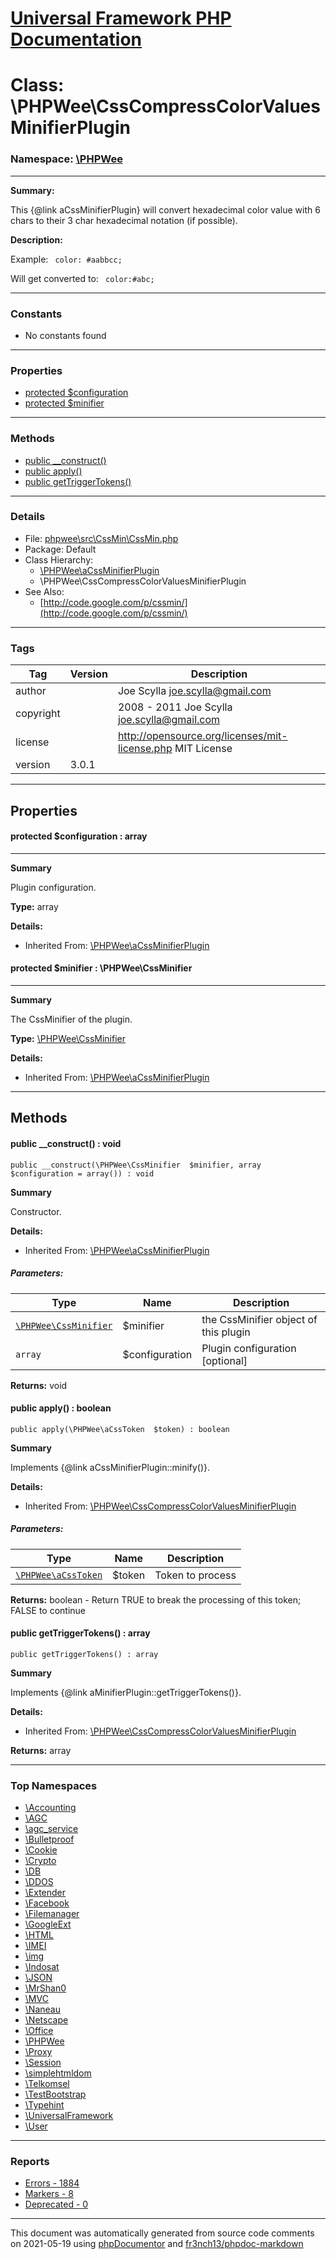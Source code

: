 # [Universal Framework PHP Documentation](../home.md)

# Class: \PHPWee\CssCompressColorValuesMinifierPlugin
### Namespace: [\PHPWee](../namespaces/PHPWee.md)
---
**Summary:**

This {@link aCssMinifierPlugin} will convert hexadecimal color value with 6 chars to their 3 char hexadecimal
notation (if possible).

**Description:**

Example:
<code>
color: #aabbcc;
</code>

Will get converted to:
<code>
color:#abc;
</code>

---
### Constants
* No constants found
---
### Properties
* [protected $configuration](../classes/PHPWee.aCssMinifierPlugin.md#property_configuration)
* [protected $minifier](../classes/PHPWee.aCssMinifierPlugin.md#property_minifier)
---
### Methods
* [public __construct()](../classes/PHPWee.aCssMinifierPlugin.md#method___construct)
* [public apply()](../classes/PHPWee.CssCompressColorValuesMinifierPlugin.md#method_apply)
* [public getTriggerTokens()](../classes/PHPWee.CssCompressColorValuesMinifierPlugin.md#method_getTriggerTokens)
---
### Details
* File: [phpwee\src\CssMin\CssMin.php](../files/phpwee.src.CssMin.CssMin.md)
* Package: Default
* Class Hierarchy: 
  * [\PHPWee\aCssMinifierPlugin](../classes/PHPWee.aCssMinifierPlugin.md)
  * \PHPWee\CssCompressColorValuesMinifierPlugin
* See Also:
  * [http://code.google.com/p/cssmin/](http://code.google.com/p/cssmin/)
---
### Tags
| Tag | Version | Description |
| --- | ------- | ----------- |
| author |  | Joe Scylla <joe.scylla@gmail.com> |
| copyright |  | 2008 - 2011 Joe Scylla <joe.scylla@gmail.com> |
| license |  | http://opensource.org/licenses/mit-license.php MIT License |
| version | 3.0.1 |  |
---
## Properties
<a name="property_configuration"></a>
#### protected $configuration : array
---
**Summary**

Plugin configuration.

**Type:** array

**Details:**
* Inherited From: [\PHPWee\aCssMinifierPlugin](../classes/PHPWee.aCssMinifierPlugin.md)


<a name="property_minifier"></a>
#### protected $minifier : \PHPWee\CssMinifier
---
**Summary**

The CssMinifier of the plugin.

**Type:** <a href="../classes/PHPWee.CssMinifier.html">\PHPWee\CssMinifier</a>

**Details:**
* Inherited From: [\PHPWee\aCssMinifierPlugin](../classes/PHPWee.aCssMinifierPlugin.md)



---
## Methods
<a name="method___construct" class="anchor"></a>
#### public __construct() : void

```
public __construct(\PHPWee\CssMinifier  $minifier, array  $configuration = array()) : void
```

**Summary**

Constructor.

**Details:**
* Inherited From: [\PHPWee\aCssMinifierPlugin](../classes/PHPWee.aCssMinifierPlugin.md)
##### Parameters:
| Type | Name | Description |
| ---- | ---- | ----------- |
| <code><a href="../classes/PHPWee.CssMinifier.html">\PHPWee\CssMinifier</a></code> | $minifier  | the CssMinifier object of this plugin |
| <code>array</code> | $configuration  | Plugin configuration [optional] |

**Returns:** void


<a name="method_apply" class="anchor"></a>
#### public apply() : boolean

```
public apply(\PHPWee\aCssToken  $token) : boolean
```

**Summary**

Implements {@link aCssMinifierPlugin::minify()}.

**Details:**
* Inherited From: [\PHPWee\CssCompressColorValuesMinifierPlugin](../classes/PHPWee.CssCompressColorValuesMinifierPlugin.md)
##### Parameters:
| Type | Name | Description |
| ---- | ---- | ----------- |
| <code><a href="../classes/PHPWee.aCssToken.html">\PHPWee\aCssToken</a></code> | $token  | Token to process |

**Returns:** boolean - Return TRUE to break the processing of this token; FALSE to continue


<a name="method_getTriggerTokens" class="anchor"></a>
#### public getTriggerTokens() : array

```
public getTriggerTokens() : array
```

**Summary**

Implements {@link aMinifierPlugin::getTriggerTokens()}.

**Details:**
* Inherited From: [\PHPWee\CssCompressColorValuesMinifierPlugin](../classes/PHPWee.CssCompressColorValuesMinifierPlugin.md)

**Returns:** array



---

### Top Namespaces

* [\Accounting](../namespaces/Accounting.md)
* [\AGC](../namespaces/AGC.md)
* [\agc_service](../namespaces/agc_service.md)
* [\Bulletproof](../namespaces/Bulletproof.md)
* [\Cookie](../namespaces/Cookie.md)
* [\Crypto](../namespaces/Crypto.md)
* [\DB](../namespaces/DB.md)
* [\DDOS](../namespaces/DDOS.md)
* [\Extender](../namespaces/Extender.md)
* [\Facebook](../namespaces/Facebook.md)
* [\Filemanager](../namespaces/Filemanager.md)
* [\GoogleExt](../namespaces/GoogleExt.md)
* [\HTML](../namespaces/HTML.md)
* [\IMEI](../namespaces/IMEI.md)
* [\img](../namespaces/img.md)
* [\Indosat](../namespaces/Indosat.md)
* [\JSON](../namespaces/JSON.md)
* [\MrShan0](../namespaces/MrShan0.md)
* [\MVC](../namespaces/MVC.md)
* [\Naneau](../namespaces/Naneau.md)
* [\Netscape](../namespaces/Netscape.md)
* [\Office](../namespaces/Office.md)
* [\PHPWee](../namespaces/PHPWee.md)
* [\Proxy](../namespaces/Proxy.md)
* [\Session](../namespaces/Session.md)
* [\simplehtmldom](../namespaces/simplehtmldom.md)
* [\Telkomsel](../namespaces/Telkomsel.md)
* [\TestBootstrap](../namespaces/TestBootstrap.md)
* [\Typehint](../namespaces/Typehint.md)
* [\UniversalFramework](../namespaces/UniversalFramework.md)
* [\User](../namespaces/User.md)

---

### Reports
* [Errors - 1884](../reports/errors.md)
* [Markers - 8](../reports/markers.md)
* [Deprecated - 0](../reports/deprecated.md)

---

This document was automatically generated from source code comments on 2021-05-19 using [phpDocumentor](http://www.phpdoc.org/) and [fr3nch13/phpdoc-markdown](https://github.com/fr3nch13/phpdoc-markdown)

